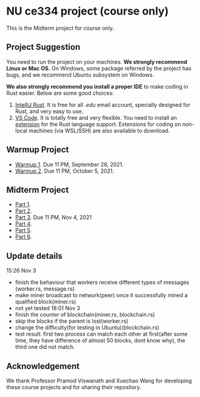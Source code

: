# NU ce334 project (course only)

This is the Midterm project for course only.

## Project Suggestion
You need to run the project on your machines. **We strongly recommend Linux or Mac OS.** On Windows, some package referred by the project has bugs, and we recommend Ubuntu subsystem on Windows.

**We also strongly recommend you install a proper IDE** to make coding in Rust easier. Below are some good choices:
1. [IntelliJ Rust](https://www.jetbrains.com/rust/). It is free for all _.edu_ email account, specially designed for Rust, and very easy to use.
2. [VS Code](https://code.visualstudio.com/). It is totally free and very flexible. You need to install an [extension](https://marketplace.visualstudio.com/items?itemName=rust-lang.rust) for the Rust language support. Extensions for coding on non-local machines (via WSL/SSH) are also available to download.


## Warmup Project

- [Warmup 1](Warmup1). Due 11 PM, September 28, 2021.
- [Warmup 2](Warmup2). Due 11 PM, October 5, 2021.

## Midterm Project

- [Part 1](MidtermProject1).
- [Part 2](MidtermProject2).
- [Part 3](MidtermProject3). Due 11 PM, Nov 4, 2021
- [Part 4](MidtermProject4).
- [Part 5](MidtermProject5).
- [Part 6](MidtermProject6).

## Update details
15:26 Nov 3
- finish the behaviour that workers receive different types of messages (worker.rs, message.rs)
- make miner broadcast to network(peer) once it successfully mined a qualified block(miner.rs)
- not yet tested
18:01 Nov 3
- finish the counter of blockchain(miner.rs, blockchain.rs)
- skip the blocks if the parent is lost(worker.rs)
- change the difficulty(for testing in Ubuntu)(blockchain.rs)
- test result: first two process can match each other at first(after some time, they have difference of almost 50 blocks, dont know why), the third one did not match.
## Acknowledgement
We thank Professor Pramod Viswanath and Xuechao Wang for developing these course projects and for sharing their repository.
